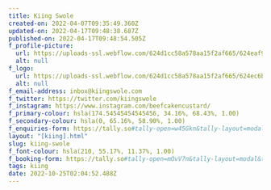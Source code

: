 ```yaml
---
title: Kiing Swole
created-on: 2022-04-07T09:35:49.360Z
updated-on: 2022-04-17T09:48:38.687Z
published-on: 2022-04-17T09:48:54.505Z
f_profile-picture:
  url: https://uploads-ssl.webflow.com/624d1cc58a578aa15f2af665/624eaf9348c43a743f35cff9_swole.png
  alt: null
f_logo:
  url: https://uploads-ssl.webflow.com/624d1cc58a578aa15f2af665/624ec6b5654d9a74732ac14e_swoley.svg
  alt: null
f_email-address: inbox@kiingswole.com
f_twitter: https://twitter.com/kiingswole
f_instagram: https://www.instagram.com/beefcakencustard/
f_primary-colour: hsla(174.54545454545456, 34.16%, 68.43%, 1.00)
f_secondary-colour: hsla(0, 65.16%, 58.90%, 1.00)
f_enquiries-form: https://tally.so#tally-open=w45Gkn&tally-layout=modal&tally-width=500&tally-align-left=1&tally-hide-title=1&tally-emoji-animation=wave
layout: "[kiing].html"
slug: kiing-swole
f_font-colour: hsla(210, 55.17%, 11.37%, 1.00)
f_booking-form: https://tally.so#tally-open=mOvV7n&tally-layout=modal&tally-width=500&tally-align-left=1&tally-hide-title=1
tags: kiing
date: 2022-10-25T02:04:52.488Z
---
```

